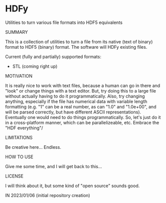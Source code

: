 # HDFy
Utilities to turn various file formats into HDF5 equivalents


SUMMARY

This is a collection of utilities to turn a file from its native (text of
binary) format to HDF5 (binary) format. The software will HDFy existing files.

Current (fully and partially) supported formats:

- STL (coming right up)


MOTIVATION

It is really nice to work with text files, because a human can go in there
and "look" or change things with a text editor. But, try doing this to a
large file without actually having to do it programmatically. Also, try
changing anything, especially if the file has numerical data with variable
length formatting (e.g. "1" can be a real number, as can "1.0" and "1.0e+00",
 and will be parsed correctly, but have different ASCII representations).
Eventually one would need to do things programmatically. So, let's just do
it in a cross-platform manner, which can be parallelizeable, etc. Embrace
the "HDF everything"/


LIMITATIONS

Be creative here... Endless.


HOW TO USE

Give me some time, and I will get back to this...


LICENSE

I will think about it, but some kind of "open source" sounds good.


IN 2023/01/06 (initial repository creation)

